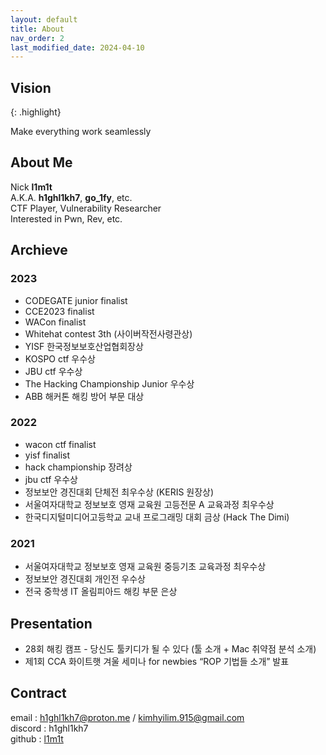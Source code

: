 ```yaml
---
layout: default
title: About
nav_order: 2
last_modified_date: 2024-04-10
---
```


## Vision

{: .highlight}

Make everything work seamlessly

## About Me

Nick **l1m1t**
<br>
A.K.A. **h1ghl1kh7**, **go_1fy**, etc.
<br>
CTF Player, Vulnerability Researcher
<br>
Interested in Pwn, Rev, etc.

## Archieve

### 2023

- CODEGATE junior finalist
- CCE2023 finalist
- WACon finalist
- Whitehat contest 3th (사이버작전사령관상)
- YISF 한국정보보호산업협회장상
- KOSPO ctf 우수상
- JBU ctf 우수상
- The Hacking Championship Junior 우수상
- ABB 해커톤 해킹 방어 부문 대상

### 2022

- wacon ctf finalist
- yisf finalist
- hack championship 장려상
- jbu ctf 우수상
- 정보보안 경진대회 단체전 최우수상 (KERIS 원장상)
- 서울여자대학교 정보보호 영재 교육원 고등전문 A 교육과정 최우수상
- 한국디지털미디어고등학교 교내 프로그래밍 대회 금상 (Hack The Dimi)

### 2021

- 서울여자대학교 정보보호 영재 교육원 중등기초 교육과정 최우수상
- 정보보안 경진대회 개인전 우수상
- 전국 중학생 IT 올림피아드 해킹 부문 은상

## Presentation

- 28회 해킹 캠프 - 당신도 툴키디가 될 수 있다 (툴 소개 + Mac 취약점 분석 소개)
- 제1회 CCA 화이트햇 겨울 세미나 for newbies “ROP 기법들 소개” 발표

## Contract
email : h1ghl1kh7@proton.me / kimhyilim.915@gmail.com
<br>
discord : h1ghl1kh7
<br>
github : [l1m1t](https://github.com/l1m1m1t)
